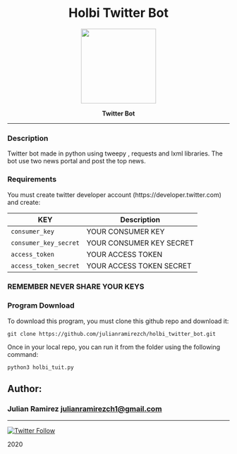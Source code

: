 <H1 align="center"> Holbi Twitter Bot </H1>

<p align="center">
   <a href="https://twitter.com/JulianR_30"><img src="https://cdn.pixabay.com/photo/2017/10/24/00/39/bot-icon-2883144_960_720.png" width="170" height="170"/></a>

<p align="center"> 
   <b>Twitter Bot</b>
                
----
<H3> Description </H3>
Twitter bot made in python using tweepy , requests and lxml libraries. The bot use two news portal and post the top news.

<H3> Requirements </H3>
You must create twitter developer account (https://developer.twitter.com) and create:


| KEY | Description                    |
| ------------- | ------------------------------ |
| `consumer_key`      |  YOUR CONSUMER KEY   |
| `consumer_key_secret`      | YOUR CONSUMER KEY SECRET |
| `access_token`      | YOUR ACCESS TOKEN |
| `access_token_secret`   | YOUR ACCESS TOKEN SECRET   |
### REMEMBER NEVER SHARE YOUR KEYS

<H3> Program Download </H3>
To download this program, you must clone this github repo and download it:

    git clone https://github.com/julianramirezch/holbi_twitter_bot.git

Once in your local repo, you can run it from the folder using the following command:

    python3 holbi_tuit.py

## Author: 
### Julian Ramirez <julianramirezch1@gmail.com>
----
[![Twitter Follow](https://img.shields.io/twitter/follow/JulianR_30.svg?style=social&label=Follow)](https://twitter.com/JulianR_30)

2020